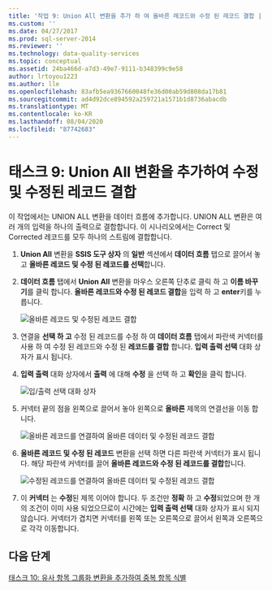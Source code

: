 ```yaml
---
title: '작업 9: Union All 변환을 추가 하 여 올바른 레코드와 수정 된 레코드 결합 | Microsoft Docs'
ms.custom: ''
ms.date: 04/27/2017
ms.prod: sql-server-2014
ms.reviewer: ''
ms.technology: data-quality-services
ms.topic: conceptual
ms.assetid: 24ba466d-a7d3-49e7-9111-b348399c9e58
author: lrtoyou1223
ms.author: lle
ms.openlocfilehash: 83afb5ea9367660048fe36d00ab59d808da17b81
ms.sourcegitcommit: ad4d92dce894592a259721a1571b1d8736abacdb
ms.translationtype: MT
ms.contentlocale: ko-KR
ms.lasthandoff: 08/04/2020
ms.locfileid: "87742683"
---
```

# <a name="task-9-adding-union-all-transform-to-combine-correct-and-corrected-records"></a>태스크 9: Union All 변환을 추가하여 수정 및 수정된 레코드 결합
  이 작업에서는 UNION ALL 변환을 데이터 흐름에 추가합니다. UNION ALL 변환은 여러 개의 입력을 하나의 출력으로 결합합니다. 이 시나리오에서는 Correct 및 Corrected 레코드를 모두 하나의 스트림에 결합합니다.  
  
1.  **Union All** 변환을 **SSIS 도구 상자** 의 **일반** 섹션에서 **데이터 흐름** 탭으로 끌어서 놓고 **올바른 레코드 및 수정 된 레코드를 선택**합니다.  
  
2.  **데이터 흐름** 탭에서 **Union All** 변환을 마우스 오른쪽 단추로 클릭 하 고 **이름 바꾸기**를 클릭 합니다. **올바른 레코드와 수정 된 레코드 결합**을 입력 하 고 **enter**키를 누릅니다.  
  
     ![올바른 레코드 및 수정된 레코드 결합](../../2014/tutorials/media/et-addinguattocombinecacrecords-01.jpg "올바른 레코드 및 수정된 레코드 결합")  
  
3.  연결을 **선택 하 고** 수정 된 레코드를 수정 하 여 **데이터 흐름** 탭에서 파란색 커넥터를 사용 하 여 수정 된 레코드와 수정 된 **레코드를 결합** 합니다. **입력 출력 선택** 대화 상자가 표시 됩니다.  
  
4.  **입력 출력** 대화 상자에서 **출력** 에 대해 **수정** 을 선택 하 고 **확인**을 클릭 합니다.  
  
     ![입/출력 선택 대화 상자](../../2014/tutorials/media/et-addinguattocombinecacrecords-02.jpg "입/출력 선택 대화 상자")  
  
5.  커넥터 끝의 점을 왼쪽으로 끌어서 놓아 왼쪽으로 **올바른** 제목의 연결선을 이동 합니다.  
  
     ![올바른 레코드를 연결하여 올바른 데이터 및 수정된 레코드 결합](../../2014/tutorials/media/et-addinguattocombinecacrecords-03.jpg "올바른 레코드를 연결하여 올바른 데이터 및 수정된 레코드 결합")  
  
6.  **올바른 레코드 및 수정 된 레코드** 변환을 선택 하면 다른 파란색 커넥터가 표시 됩니다. 해당 파란색 커넥터를 끌어 **올바른 레코드와 수정 된 레코드를 결합**합니다.  
  
     ![수정된 레코드를 연결하여 올바른 데이터 및 수정된 레코드 결합](../../2014/tutorials/media/et-addinguattocombinecacrecords-04.jpg "수정된 레코드를 연결하여 올바른 데이터 및 수정된 레코드 결합")  
  
7.  이 **커넥터** 는 **수정**된 제목 이어야 합니다. 두 조건만 **정확** 하 고 **수정**되었으며 한 개의 조건이 이미 사용 되었으므로이 시간에는 **입력 출력 선택** 대화 상자가 표시 되지 않습니다. 커넥터가 겹치면 커넥터를 왼쪽 또는 오른쪽으로 끌어서 왼쪽과 오른쪽으로 각각 이동합니다.  
  
## <a name="next-step"></a>다음 단계  
 [태스크 10: 유사 항목 그룹화 변환을 추가하여 중복 항목 식별](../../2014/tutorials/task-10-adding-fuzzy-group-transform-to-identify-duplicates.md)  
  
  
